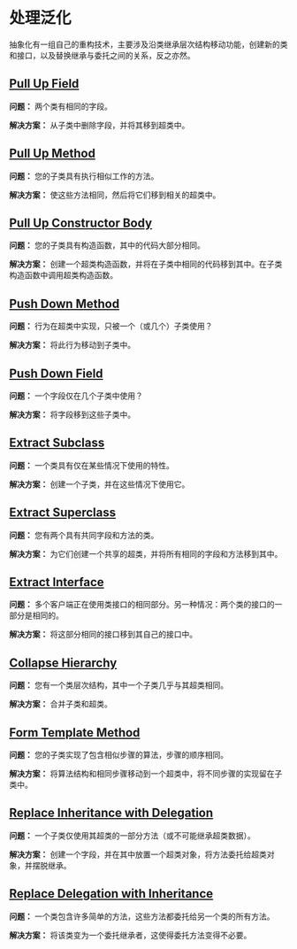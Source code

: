 # 处理泛化

抽象化有一组自己的重构技术，主要涉及沿类继承层次结构移动功能，创建新的类和接口，以及替换继承与委托之间的关系，反之亦然。

## [Pull Up Field](PullUpField.md)
**问题：** 两个类有相同的字段。

**解决方案：** 从子类中删除字段，并将其移到超类中。

## [Pull Up Method](PullUpMethod.md)
**问题：** 您的子类具有执行相似工作的方法。

**解决方案：** 使这些方法相同，然后将它们移到相关的超类中。

## [Pull Up Constructor Body](PullUpConstructorBody.md)
**问题：** 您的子类具有构造函数，其中的代码大部分相同。

**解决方案：** 创建一个超类构造函数，并将在子类中相同的代码移到其中。在子类构造函数中调用超类构造函数。

## [Push Down Method](PushDownField.md)
**问题：** 行为在超类中实现，只被一个（或几个）子类使用？

**解决方案：** 将此行为移动到子类中。

## [Push Down Field](PushDownMethod.md)
**问题：** 一个字段仅在几个子类中使用？

**解决方案：** 将字段移到这些子类中。

## [Extract Subclass](ExtractSubclass.md)
**问题：** 一个类具有仅在某些情况下使用的特性。

**解决方案：** 创建一个子类，并在这些情况下使用它。

## [Extract Superclass](ExtractSuperclass.md)
**问题：** 您有两个具有共同字段和方法的类。

**解决方案：** 为它们创建一个共享的超类，并将所有相同的字段和方法移到其中。

## [Extract Interface](ExtractInterface.md)
**问题：** 多个客户端正在使用类接口的相同部分。另一种情况：两个类的接口的一部分是相同的。

**解决方案：** 将这部分相同的接口移到其自己的接口中。

## [Collapse Hierarchy](CollapseHierarchy.md)
**问题：** 您有一个类层次结构，其中一个子类几乎与其超类相同。

**解决方案：** 合并子类和超类。

## [Form Template Method](FormTemplateMethod.md)
**问题：** 您的子类实现了包含相似步骤的算法，步骤的顺序相同。

**解决方案：** 将算法结构和相同步骤移动到一个超类中，将不同步骤的实现留在子类中。

## [Replace Inheritance with Delegation](ReplaceInheritancewithDelegation.md)
**问题：** 一个子类仅使用其超类的一部分方法（或不可能继承超类数据）。

**解决方案：** 创建一个字段，并在其中放置一个超类对象，将方法委托给超类对象，并摆脱继承。

## [Replace Delegation with Inheritance](ReplaceDelegationwithInheritance.md)
**问题：** 一个类包含许多简单的方法，这些方法都委托给另一个类的所有方法。

**解决方案：** 将该类变为一个委托继承者，这使得委托方法变得不必要。